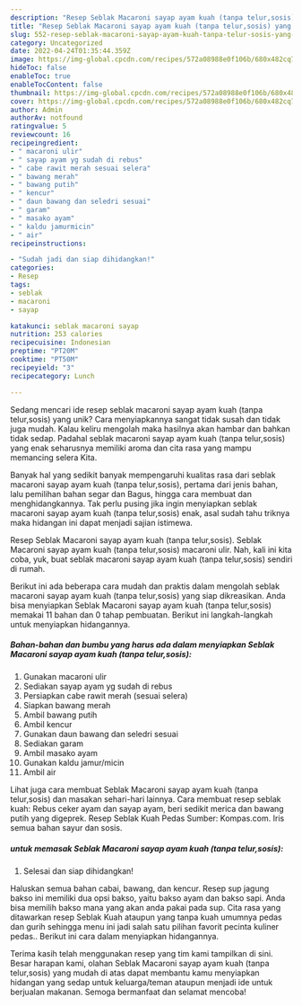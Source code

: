 ```yaml
---
description: "Resep Seblak Macaroni sayap ayam kuah (tanpa telur,sosis) yang Enak"
title: "Resep Seblak Macaroni sayap ayam kuah (tanpa telur,sosis) yang Enak"
slug: 552-resep-seblak-macaroni-sayap-ayam-kuah-tanpa-telur-sosis-yang-enak
category: Uncategorized
date: 2022-04-24T01:35:44.359Z
image: https://img-global.cpcdn.com/recipes/572a08988e0f106b/680x482cq70/seblak-macaroni-sayap-ayam-kuah-tanpa-telursosis-foto-resep-utama.jpg
hideToc: false
enableToc: true
enableTocContent: false
thumbnail: https://img-global.cpcdn.com/recipes/572a08988e0f106b/680x482cq70/seblak-macaroni-sayap-ayam-kuah-tanpa-telursosis-foto-resep-utama.jpg
cover: https://img-global.cpcdn.com/recipes/572a08988e0f106b/680x482cq70/seblak-macaroni-sayap-ayam-kuah-tanpa-telursosis-foto-resep-utama.jpg
author: Admin
authorAv: notfound
ratingvalue: 5
reviewcount: 16
recipeingredient:
- " macaroni ulir"
- " sayap ayam yg sudah di rebus"
- " cabe rawit merah sesuai selera"
- " bawang merah"
- " bawang putih"
- " kencur"
- " daun bawang dan seledri sesuai"
- " garam"
- " masako ayam"
- " kaldu jamurmicin"
- " air"
recipeinstructions:

- "Sudah jadi dan siap dihidangkan!"
categories:
- Resep
tags:
- seblak
- macaroni
- sayap

katakunci: seblak macaroni sayap 
nutrition: 253 calories
recipecuisine: Indonesian
preptime: "PT20M"
cooktime: "PT50M"
recipeyield: "3"
recipecategory: Lunch

---
```





Sedang mencari ide resep seblak macaroni sayap ayam kuah (tanpa telur,sosis) yang unik? Cara menyiapkannya sangat tidak susah dan tidak juga mudah. Kalau keliru mengolah maka hasilnya akan hambar dan bahkan tidak sedap. Padahal seblak macaroni sayap ayam kuah (tanpa telur,sosis) yang enak seharusnya memiliki aroma dan cita rasa yang mampu memancing selera Kita.





Banyak hal yang sedikit banyak mempengaruhi kualitas rasa dari seblak macaroni sayap ayam kuah (tanpa telur,sosis), pertama dari jenis bahan, lalu pemilihan bahan segar dan Bagus, hingga cara membuat dan menghidangkannya. Tak perlu pusing jika ingin menyiapkan seblak macaroni sayap ayam kuah (tanpa telur,sosis) enak,      asal sudah tahu triknya maka hidangan ini dapat menjadi sajian istimewa.














Resep Seblak Macaroni sayap ayam kuah (tanpa telur,sosis). Seblak Macaroni sayap ayam kuah (tanpa telur,sosis) macaroni ulir. Nah, kali ini kita coba, yuk, buat seblak macaroni sayap ayam kuah (tanpa telur,sosis) sendiri di rumah.






Berikut ini ada beberapa cara mudah dan praktis dalam mengolah seblak macaroni sayap ayam kuah (tanpa telur,sosis) yang siap dikreasikan. Anda bisa menyiapkan Seblak Macaroni sayap ayam kuah (tanpa telur,sosis) memakai 11 bahan dan 0 tahap pembuatan. Berikut ini langkah-langkah untuk menyiapkan hidangannya.

<!--inarticleads1-->

##### Bahan-bahan dan bumbu yang harus ada dalam menyiapkan Seblak Macaroni sayap ayam kuah (tanpa telur,sosis):

1. Gunakan  macaroni ulir
1. Sediakan  sayap ayam yg sudah di rebus
1. Persiapkan  cabe rawit merah (sesuai selera)
1. Siapkan  bawang merah
1. Ambil  bawang putih
1. Ambil  kencur
1. Gunakan  daun bawang dan seledri sesuai
1. Sediakan  garam
1. Ambil  masako ayam
1. Gunakan  kaldu jamur/micin
1. Ambil  air


Lihat juga cara membuat Seblak Macaroni sayap ayam kuah (tanpa telur,sosis) dan masakan sehari-hari lainnya. Cara membuat resep seblak kuah: Rebus ceker ayam dan sayap ayam, beri sedikit merica dan bawang putih yang digeprek. Resep Seblak Kuah Pedas Sumber: Kompas.com. Iris semua bahan sayur dan sosis. 

<!--inarticleads2-->

#####  untuk memasak Seblak Macaroni sayap ayam kuah (tanpa telur,sosis):


1. Selesai dan siap dihidangkan!

Haluskan semua bahan cabai, bawang, dan kencur. Resep sup jagung bakso ini memiliki dua opsi bakso, yaitu bakso ayam dan bakso sapi. Anda bisa memilih bakso mana yang akan anda pakai pada sup. Cita rasa yang ditawarkan resep Seblak Kuah ataupun yang tanpa kuah umumnya pedas dan gurih sehingga menu ini jadi salah satu pilihan favorit pecinta kuliner pedas.. Berikut ini cara dalam menyiapkan hidangannya. 

Terima kasih telah menggunakan resep yang tim kami tampilkan di sini. Besar harapan kami, olahan Seblak Macaroni sayap ayam kuah (tanpa telur,sosis) yang mudah di atas dapat membantu kamu menyiapkan hidangan yang sedap untuk keluarga/teman ataupun menjadi ide untuk berjualan makanan. Semoga bermanfaat dan selamat mencoba!
